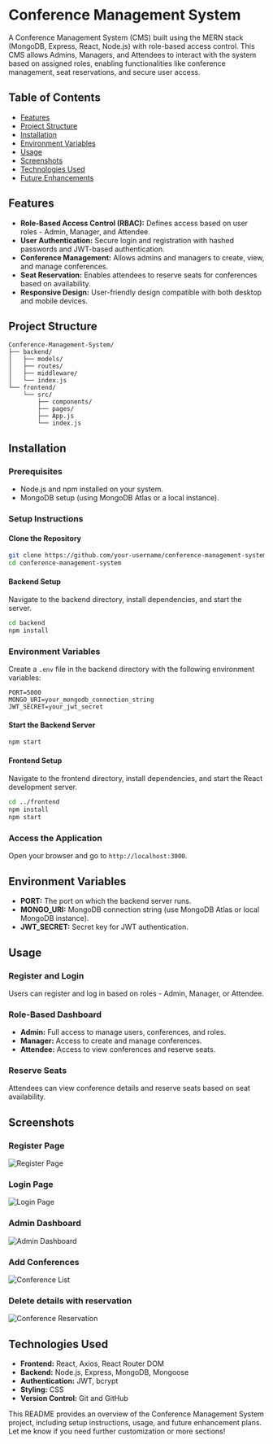 # Conference Management System

A Conference Management System (CMS) built using the MERN stack (MongoDB, Express, React, Node.js) with role-based access control. This CMS allows Admins, Managers, and Attendees to interact with the system based on assigned roles, enabling functionalities like conference management, seat reservations, and secure user access.

## Table of Contents
- [Features](#features)
- [Project Structure](#project-structure)
- [Installation](#installation)
- [Environment Variables](#environment-variables)
- [Usage](#usage)
- [Screenshots](#screenshots)
- [Technologies Used](#technologies-used)
- [Future Enhancements](#future-enhancements)

## Features
- **Role-Based Access Control (RBAC):** Defines access based on user roles - Admin, Manager, and Attendee.
- **User Authentication:** Secure login and registration with hashed passwords and JWT-based authentication.
- **Conference Management:** Allows admins and managers to create, view, and manage conferences.
- **Seat Reservation:** Enables attendees to reserve seats for conferences based on availability.
- **Responsive Design:** User-friendly design compatible with both desktop and mobile devices.

## Project Structure
```
Conference-Management-System/
├── backend/
│   ├── models/
│   ├── routes/
│   ├── middleware/
│   └── index.js
└── frontend/
    └── src/
        ├── components/
        ├── pages/
        ├── App.js
        └── index.js
```

## Installation

### Prerequisites
- Node.js and npm installed on your system.
- MongoDB setup (using MongoDB Atlas or a local instance).

### Setup Instructions

#### Clone the Repository
```bash
git clone https://github.com/your-username/conference-management-system.git
cd conference-management-system
```

#### Backend Setup
Navigate to the backend directory, install dependencies, and start the server.
```bash
cd backend
npm install
```

### Environment Variables
Create a `.env` file in the backend directory with the following environment variables:
```
PORT=5000
MONGO_URI=your_mongodb_connection_string
JWT_SECRET=your_jwt_secret
```

#### Start the Backend Server
```bash
npm start
```

#### Frontend Setup
Navigate to the frontend directory, install dependencies, and start the React development server.
```bash
cd ../frontend
npm install
npm start
```

### Access the Application
Open your browser and go to `http://localhost:3000`.

## Environment Variables
- **PORT:** The port on which the backend server runs.
- **MONGO_URI:** MongoDB connection string (use MongoDB Atlas or local MongoDB instance).
- **JWT_SECRET:** Secret key for JWT authentication.

## Usage

### Register and Login
Users can register and log in based on roles - Admin, Manager, or Attendee.

### Role-Based Dashboard
- **Admin:** Full access to manage users, conferences, and roles.
- **Manager:** Access to create and manage conferences.
- **Attendee:** Access to view conferences and reserve seats.

### Reserve Seats
Attendees can view conference details and reserve seats based on seat availability.

## Screenshots

### Register Page
![Register Page](screenshots/register.png)

### Login Page
![Login Page](screenshots/login.png)

### Admin Dashboard
![Admin Dashboard](screenshots/home.png)

### Add Conferences
![Conference List](screenshots/addconference.png)

### Delete details with reservation
![Conference Reservation](screenshots/delete.png)


## Technologies Used
- **Frontend:** React, Axios, React Router DOM
- **Backend:** Node.js, Express, MongoDB, Mongoose
- **Authentication:** JWT, bcrypt
- **Styling:** CSS
- **Version Control:** Git and GitHub



This README provides an overview of the Conference Management System project, including setup instructions, usage, and future enhancement plans. Let me know if you need further customization or more sections!